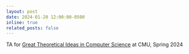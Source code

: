```yaml
---
layout: post
date: 2024-01-20 12:00:00-0500
inline: true
related_posts: false
---
```


TA for [Great Theoretical Ideas in Computer Science](https://www.cs251.com/) at CMU, Spring 2024
